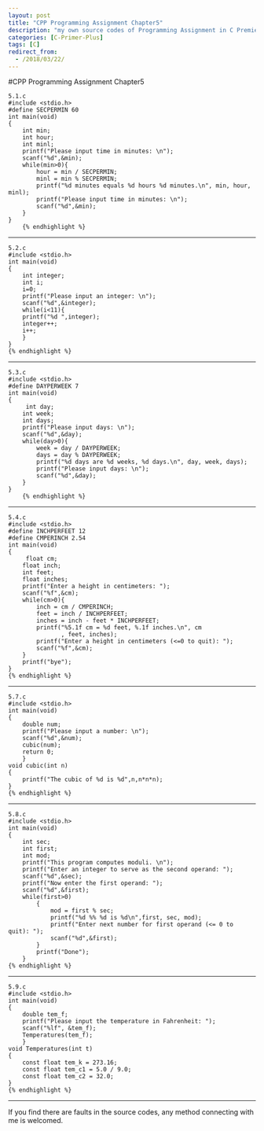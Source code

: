 ```yaml
---
layout: post
title: "CPP Programming Assignment Chapter5"
description: "my own source codes of Programming Assignment in C Premier Plus "
categories: [C-Primer-Plus]
tags: [C]
redirect_from:
  - /2018/03/22/
---
```

#CPP Programming Assignment Chapter5

    5.1.c
	#include <stdio.h>
    #define SECPERMIN 60
    int main(void)
    {
        int min;
        int hour;
        int minl;
        printf("Please input time in minutes: \n");
        scanf("%d",&min);
        while(min>0){
            hour = min / SECPERMIN;
            minl = min % SECPERMIN;
            printf("%d minutes equals %d hours %d minutes.\n", min, hour, minl);
            printf("Please input time in minutes: \n");
            scanf("%d",&min);
        }
    }
	    {% endhighlight %}
	    
---
	5.2.c
    #include <stdio.h>
    int main(void)
    {
        int integer;
        int i;
        i=0;
        printf("Please input an integer: \n");
        scanf("%d",&integer);
        while(i<11){
        printf("%d ",integer);
        integer++;
        i++;
        }
    }
	{% endhighlight %}
	
---
	5.3.c
    #include <stdio.h>
    #define DAYPERWEEK 7
    int main(void)
    {
         int day;
        int week;
        int days;
        printf("Please input days: \n");
        scanf("%d",&day);
        while(day>0){
            week = day / DAYPERWEEK;
            days = day % DAYPERWEEK;
            printf("%d days are %d weeks, %d days.\n", day, week, days);
            printf("Please input days: \n");
            scanf("%d",&day);
        }
    }
	    {% endhighlight %}

---
	5.4.c
    #include <stdio.h>
    #define INCHPERFEET 12
    #define CMPERINCH 2.54
    int main(void)
    {
         float cm;
        float inch;
        int feet;
        float inches;
        printf("Enter a height in centimeters: ");
        scanf("%f",&cm);
        while(cm>0){
            inch = cm / CMPERINCH;
            feet = inch / INCHPERFEET;
            inches = inch - feet * INCHPERFEET;
            printf("%5.1f cm = %d feet, %.1f inches.\n", cm
                   , feet, inches);
            printf("Enter a height in centimeters (<=0 to quit): ");
            scanf("%f",&cm);
        }
        printf("bye");
    }
	{% endhighlight %}

---
	5.7.c
    #include <stdio.h>
    int main(void)
    {
        double num;
        printf("Please input a number: \n");
        scanf("%d",&num);
        cubic(num);
        return 0;
        }
    void cubic(int n)
    {
        printf("The cubic of %d is %d",n,n*n*n);
    }
	{% endhighlight %}
	
---
	5.8.c
    #include <stdio.h>
    int main(void)
    {
        int sec;
        int first;
        int mod;
        printf("This program computes moduli. \n");
        printf("Enter an integer to serve as the second operand: ");
        scanf("%d",&sec);
        printf("Now enter the first operand: ");
        scanf("%d",&first);
        while(first>0)
            {
                mod = first % sec;
                printf("%d %% %d is %d\n",first, sec, mod);
                printf("Enter next number for first operand (<= 0 to quit): ");
                scanf("%d",&first);
            }
            printf("Done");
        }
	{% endhighlight %}
	
---
	5.9.c
    #include <stdio.h>
    int main(void)
    {
        double tem_f;
        printf("Please input the temperature in Fahrenheit: ");
        scanf("%lf", &tem_f);
        Temperatures(tem_f);
        }
    void Temperatures(int t)
    {
        const float tem_k = 273.16;
        const float tem_c1 = 5.0 / 9.0;
        const float tem_c2 = 32.0;
    }
	{% endhighlight %}
	
---
If you find there are faults in the source codes, any method connecting with me is welcomed.
